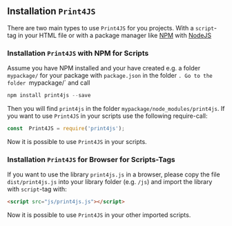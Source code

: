 

## Installation `Print4JS`
There are two main types to use `Print4JS` for you projects. With a `script`-tag in your HTML file or with a package manager like [NPM](https://www.npmjs.com/) with [NodeJS]()
### Installation `Print4JS` with NPM for Scripts
Assume you have NPM installed and your have created e.g. a folder `mypackage/` for your package with `package.json` in the folder `. Go to the folder `mypackage/` and call
```javascript
npm install print4js --save
```
Then you will find `print4js` in the folder `mypackage/node_modules/print4js`.
If you want to use `Print4JS` in your scripts use the following require-call:
```javascript
const  Print4JS = require('print4js');
```
Now it is possible to use `Print4JS` in your scripts.
### Installation `Print4JS` for Browser for Scripts-Tags
If you want to use the library `print4js.js` in a browser, please copy the file `dist/print4js.js` into your library folder (e.g. `/js`) and
import the library with `script`-tag with:
```html
<script src="js/print4js.js"></script>
```
Now it is possible to use `Print4JS` in your other imported scripts.
